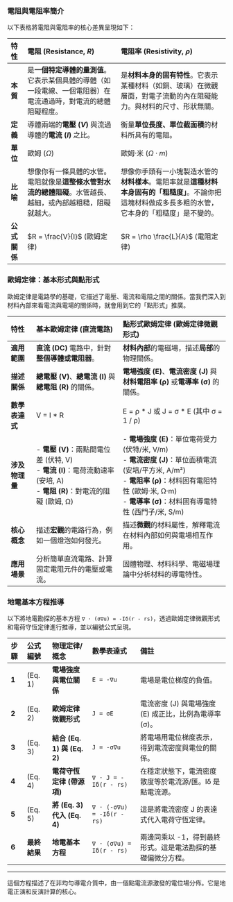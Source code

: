 ### 電阻與電阻率簡介

以下表格將電阻與電阻率的核心差異呈現如下：

| 特性     | **電阻 (Resistance, $R$)** | **電阻率 (Resistivity, $\rho$)** |
| :------- | :--------------------------------------------------------------- | :----------------------------------------------------------------- |
| **本質** | 是**一個特定導體的量測值**。它表示某個具體的導體（如一段電線、一個電阻器）在電流通過時，對電流的總體阻礙程度。 | 是**材料本身的固有特性**。它表示某種材料（如銅、玻璃）在微觀層面，對電子流動的內在阻礙能力。與材料的尺寸、形狀無關。 |
| **定義** | 導體兩端的**電壓 ($V$)** 與流過導體的**電流 ($I$)** 之比。 | 衡量**單位長度、單位截面積**的材料所具有的電阻。 |
| **單位** | 歐姆 ($\Omega$)                                                  | 歐姆·米 ($\Omega \cdot m$)                                         |
| **比喻** | 想像你有一條具體的水管。電阻就像是**這整條水管對水流的總體阻礙**。水管越長、越細，或內部越粗糙，阻礙就越大。 | 想像你手頭有一小塊製造水管的**材料樣本**。電阻率就是**這種材料本身固有的「粗糙度」**。不論你把這塊材料做成多長多粗的水管，它本身的「粗糙度」是不變的。 |
| **公式關係** | $R = \frac{V}{I}$ (歐姆定律)                                    | $R = \rho \frac{L}{A}$ (電阻定律)                  |


### 歐姆定律：基本形式與點形式

歐姆定律是電路學的基礎，它描述了電壓、電流和電阻之間的關係。當我們深入到材料內部來看電流與電場的關係時，就會用到它的「點形式」推廣。

| 特性     | **基本歐姆定律 (直流電路)** | **點形式歐姆定律 (歐姆定律微觀形式)** |
| :------- | :----------------------------- | :--------------------------------------- |
| **適用範圍** | **直流 (DC)** 電路中，針對**整個導體或電阻器**。 | **材料內部**的電磁場，描述**局部**的物理關係。 |
| **描述關係** | **總電壓 (V)**、**總電流 (I)** 與**總電阻 (R)** 的關係。 | **電場強度 (E)**、**電流密度 (J)** 與**材料電阻率 (ρ)** 或**電導率 (σ)** 的關係。 |
| **數學表達式** | V = I * R | E = ρ * J 或 J = σ * E (其中 σ = 1 / ρ) |
| **涉及物理量** | - **電壓 (V)**：兩點間電位差 (伏特, V)<br> - **電流 (I)**：電荷流動速率 (安培, A)<br> - **電阻 (R)**：對電流的阻礙 (歐姆, Ω) | - **電場強度 (E)**：單位電荷受力 (伏特/米, V/m)<br> - **電流密度 (J)**：單位面積電流 (安培/平方米, A/m²) <br> - **電阻率 (ρ)**：材料固有電阻特性 (歐姆·米, Ω·m)<br> - **電導率 (σ)**：材料固有導電特性 (西門子/米, S/m) |
| **核心概念** | 描述**宏觀**的電路行為，例如一個燈泡如何發光。 | 描述**微觀**的材料屬性，解釋電流在材料內部如何與電場相互作用。 |
| **應用場景** | 分析簡單直流電路、計算固定電阻元件的電壓或電流。 | 固體物理、材料科學、電磁場理論中分析材料的導電特性。 |


### 地電基本方程推導 

以下將地電勘探的基本方程 `∇ ⋅ (σ∇u) = -Iδ(r - rs)`，透過歐姆定律微觀形式和電荷守恆定律進行推導，並以編號公式呈現。

| 步驟 | 公式編號 | 物理定律/概念               | 數學表達式                                     | 備註                                                   |
| :--- | :------- | :-------------------------- | :--------------------------------------------- | :----------------------------------------------------- |
| **1** | (Eq. 1)  | **電場強度與電位關係** | `E = -∇u`                                        | 電場是電位梯度的負值。                                 |
| **2** | (Eq. 2)  | **歐姆定律微觀形式** | `J = σE`                                         | 電流密度 (J) 與電場強度 (E) 成正比，比例為電導率 (σ)。 |
| **3** | (Eq. 3)  | **結合 (Eq. 1) 與 (Eq. 2)** | `J = -σ∇u`                                       | 將電場用電位梯度表示，得到電流密度與電位的關係。     |
| **4** | (Eq. 4)  | **電荷守恆定律 (帶源項)** | `∇ ⋅ J = -Iδ(r - rs)`                            | 在穩定狀態下，電流密度散度等於電流源/匯。Iδ 是點電流源。 |
| **5** | (Eq. 5)  | **將 (Eq. 3) 代入 (Eq. 4)** | `∇ ⋅ (-σ∇u) = -Iδ(r - rs)`                     | 這是將電流密度 J 的表達式代入電荷守恆定律。           |
| **6** | **最終結果** | **地電基本方程** | `∇ ⋅ (σ∇u) = Iδ(r - rs)`                         | 兩邊同乘以 -1，得到最終形式。這是電法勘探的基礎偏微分方程。 |

---

這個方程描述了在非均勻導電介質中，由一個點電流源激發的電位場分佈。它是地電正演和反演計算的核心。
